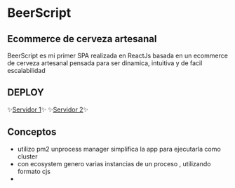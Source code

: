 # BeerScript
## Ecommerce de cerveza artesanal



BeerScript es mi primer SPA realizada en ReactJs basada en un ecommerce de cerveza artesanal pensada para ser dinamica, intuitiva y de facil escalabilidad
## DEPLOY
✨[Servidor 1](http://localhost:8080/)✨
✨[Servidor 2](http://localhost:8081/)✨
## Conceptos
-  utilizo pm2 unprocess manager simplifica la app para ejecutarla como cluster
-  con ecosystem genero varias instancias de un proceso , utilizando formato cjs
-
